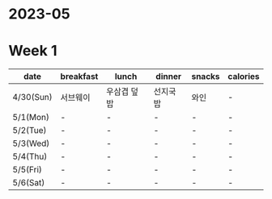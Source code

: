 # 2023-05

# Week 1
|date|breakfast|lunch|dinner|snacks|calories|
|---|---|---|---|---|---|
|4/30(Sun)|서브웨이|우삼겹 덮밥|선지국밥|와인|-|
|5/1(Mon)|-|-|-|-|-|
|5/2(Tue)|-|-|-|-|-|
|5/3(Wed)|-|-|-|-|-|
|5/4(Thu)|-|-|-|-|-|
|5/5(Fri)|-|-|-|-|-|
|5/6(Sat)|-|-|-|-|-|

